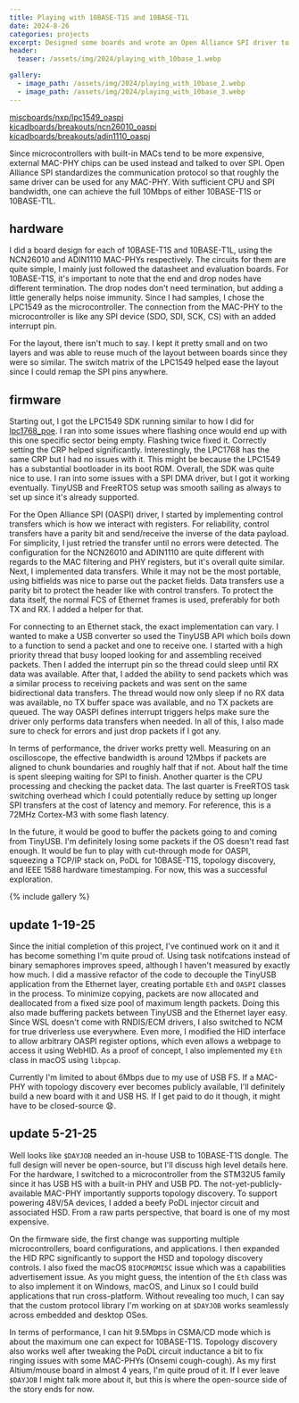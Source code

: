 ```yaml
---
title: Playing with 10BASE-T1S and 10BASE-T1L
date: 2024-8-26
categories: projects
excerpt: Designed some boards and wrote an Open Alliance SPI driver to talk to the NCN26010 and ADIN1110 MAC-PHYs.
header:
  teaser: /assets/img/2024/playing_with_10base_1.webp

gallery:
  - image_path: /assets/img/2024/playing_with_10base_2.webp
  - image_path: /assets/img/2024/playing_with_10base_3.webp
---
```


[miscboards/nxp/lpc1549_oaspi](https://github.com/dragonlock2/miscboards/tree/main/nxp/lpc1549_oaspi)\
[kicadboards/breakouts/ncn26010_oaspi](https://github.com/dragonlock2/kicadboards/tree/main/breakouts/ncn26010_oaspi)\
[kicadboards/breakouts/adin1110_oaspi](https://github.com/dragonlock2/kicadboards/tree/main/breakouts/adin1110_oaspi)

Since microcontrollers with built-in MACs tend to be more expensive, external MAC-PHY chips can be used instead and talked to over SPI. Open Alliance SPI standardizes the communication protocol so that roughly the same driver can be used for any MAC-PHY. With sufficient CPU and SPI bandwidth, one can achieve the full 10Mbps of either 10BASE-T1S or 10BASE-T1L.

## hardware

I did a board design for each of 10BASE-T1S and 10BASE-T1L, using the NCN26010 and ADIN1110 MAC-PHYs respectively. The circuits for them are quite simple, I mainly just followed the datasheet and evaluation boards. For 10BASE-T1S, it's important to note that the end and drop nodes have different termination. The drop nodes don't need termination, but adding a little generally helps noise immunity. Since I had samples, I chose the LPC1549 as the microcontroller. The connection from the MAC-PHY to the microcontroller is like any SPI device (SDO, SDI, SCK, CS) with an added interrupt pin.

For the layout, there isn't much to say. I kept it pretty small and on two layers and was able to reuse much of the layout between boards since they were so similar. The switch matrix of the LPC1549 helped ease the layout since I could remap the SPI pins anywhere.

## firmware

Starting out, I got the LPC1549 SDK running similar to how I did for [lpc1768_poe](../../../2024/06/lpc1768_poe/). I ran into some issues where flashing once would end up with this one specific sector being empty. Flashing twice fixed it. Correctly setting the CRP helped significantly. Interestingly, the LPC1768 has the same CRP but I had no issues with it. This might be because the LPC1549 has a substantial bootloader in its boot ROM. Overall, the SDK was quite nice to use. I ran into some issues with a SPI DMA driver, but I got it working eventually. TinyUSB and FreeRTOS setup was smooth sailing as always to set up since it's already supported.

For the Open Alliance SPI (OASPI) driver, I started by implementing control transfers which is how we interact with registers. For reliability, control transfers have a parity bit and send/receive the inverse of the data payload. For simplicity, I just retried the transfer until no errors were detected. The configuration for the NCN26010 and ADIN1110 are quite different with regards to the MAC filtering and PHY registers, but it's overall quite similar. Next, I implemented data transfers. While it may not be the most portable, using bitfields was nice to parse out the packet fields. Data transfers use a parity bit to protect the header like with control transfers. To protect the data itself, the normal FCS of Ethernet frames is used, preferably for both TX and RX. I added a helper for that.

For connecting to an Ethernet stack, the exact implementation can vary. I wanted to make a USB converter so used the TinyUSB API which boils down to a function to send a packet and one to receive one. I started with a high priority thread that busy looped looking for and assembling received packets. Then I added the interrupt pin so the thread could sleep until RX data was available. After that, I added the ability to send packets which was a similar process to receiving packets and was sent on the same bidirectional data transfers. The thread would now only sleep if no RX data was available, no TX buffer space was available, and no TX packets are queued. The way OASPI defines interrupt triggers helps make sure the driver only performs data transfers when needed. In all of this, I also made sure to check for errors and just drop packets if I got any.

In terms of performance, the driver works pretty well. Measuring on an oscilloscope, the effective bandwidth is around 12Mbps if packets are aligned to chunk boundaries and roughly half that if not. About half the time is spent sleeping waiting for SPI to finish. Another quarter is the CPU processing and checking the packet data. The last quarter is FreeRTOS task switching overhead which I could potentially reduce by setting up longer SPI transfers at the cost of latency and memory. For reference, this is a 72MHz Cortex-M3 with some flash latency.

In the future, it would be good to buffer the packets going to and coming from TinyUSB. I'm definitely losing some packets if the OS doesn't read fast enough. It would be fun to play with cut-through mode for OASPI, squeezing a TCP/IP stack on, PoDL for 10BASE-T1S, topology discovery, and IEEE 1588 hardware timestamping. For now, this was a successful exploration.

{% include gallery %}

## update 1-19-25

Since the initial completion of this project, I've continued work on it and it has become something I'm quite proud of. Using task notifcations instead of binary semaphores improves speed, although I haven't measured by exactly how much. I did a massive refactor of the code to decouple the TinyUSB application from the Ethernet layer, creating portable `Eth` and `OASPI` classes in the process. To minimize copying, packets are now allocated and deallocated from a fixed size pool of maximum length packets. Doing this also made buffering packets between TinyUSB and the Ethernet layer easy. Since WSL doesn't come with RNDIS/ECM drivers, I also switched to NCM for true driverless use everywhere. Even more, I modified the HID interface to allow arbitrary OASPI register options, which even allows a webpage to access it using WebHID. As a proof of concept, I also implemented my `Eth` class in macOS using `libpcap`.

Currently I'm limited to about 6Mbps due to my use of USB FS. If a MAC-PHY with topology discovery ever becomes publicly available, I'll definitely build a new board with it and USB HS. If I get paid to do it though, it might have to be closed-source 😧.

## update 5-21-25

Well looks like `$DAYJOB` needed an in-house USB to 10BASE-T1S dongle. The full design will never be open-source, but I'll discuss high level details here. For the hardware, I switched to a microcontroller from the STM32U5 family since it has USB HS with a built-in PHY and USB PD. The not-yet-publicly-available MAC-PHY importantly supports topology discovery. To support powering 48V/5A devices, I added a beefy PoDL injector circuit and associated HSD. From a raw parts perspective, that board is one of my most expensive.

On the firmware side, the first change was supporting multiple microcontrollers, board configurations, and applications. I then expanded the HID RPC significantly to support the HSD and topology discovery controls. I also fixed the macOS `BIOCPROMISC` issue which was a capabilities advertisement issue. As you might guess, the intention of the `Eth` class was to also implement it on Windows, macOS, and Linux so I could build applications that run cross-platform. Without revealing too much, I can say that the custom protocol library I'm working on at `$DAYJOB` works seamlessly across embedded and desktop OSes.

In terms of performance, I can hit 9.5Mbps in CSMA/CD mode which is about the maximum one can expect for 10BASE-T1S. Topology discovery also works well after tweaking the PoDL circuit inductance a bit to fix ringing issues with some MAC-PHYs (Onsemi cough-cough). As my first Altium/mouse board in almost 4 years, I'm quite proud of it. If I ever leave `$DAYJOB` I might talk more about it, but this is where the open-source side of the story ends for now.
